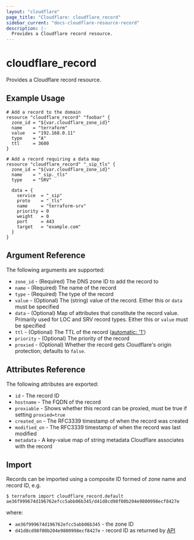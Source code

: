 ```yaml
---
layout: "cloudflare"
page_title: "Cloudflare: cloudflare_record"
sidebar_current: "docs-cloudflare-resource-record"
description: |-
  Provides a Cloudflare record resource.
---
```


# cloudflare_record

Provides a Cloudflare record resource.

## Example Usage

```hcl
# Add a record to the domain
resource "cloudflare_record" "foobar" {
  zone_id = "${var.cloudflare_zone_id}"
  name    = "terraform"
  value   = "192.168.0.11"
  type    = "A"
  ttl     = 3600
}

# Add a record requiring a data map
resource "cloudflare_record" "_sip_tls" {
  zone_id = "${var.cloudflare_zone_id}"
  name    = "_sip._tls"
  type    = "SRV"

  data = {
    service  = "_sip"
    proto    = "_tls"
    name     = "terraform-srv"
    priority = 0
    weight   = 0
    port     = 443
    target   = "example.com"
  }
}
```

## Argument Reference

The following arguments are supported:

* `zone_id` - (Required) The DNS zone ID to add the record to
* `name` - (Required) The name of the record
* `type` - (Required) The type of the record
* `value` - (Optional) The (string) value of the record. Either this or `data` must be specified
* `data` - (Optional) Map of attributes that constitute the record value. Primarily used for LOC and SRV record types. Either this or `value` must be specified
* `ttl` - (Optional) The TTL of the record ([automatic: '1'](https://api.cloudflare.com/#dns-records-for-a-zone-create-dns-record))
* `priority` - (Optional) The priority of the record
* `proxied` - (Optional) Whether the record gets Cloudflare's origin protection; defaults to `false`.

## Attributes Reference

The following attributes are exported:

* `id` - The record ID
* `hostname` - The FQDN of the record
* `proxiable` - Shows whether this record can be proxied, must be true if setting `proxied=true`
* `created_on` - The RFC3339 timestamp of when the record was created
* `modified_on` - The RFC3339 timestamp of when the record was last modified
* `metadata` - A key-value map of string metadata Cloudflare associates with the record

## Import

Records can be imported using a composite ID formed of zone name and record ID, e.g.

```
$ terraform import cloudflare_record.default ae36f999674d196762efcc5abb06b345/d41d8cd98f00b204e9800998ecf8427e
```

where:

* `ae36f999674d196762efcc5abb06b345` - the zone ID
* `d41d8cd98f00b204e9800998ecf8427e` - record ID as returned by [API](https://api.cloudflare.com/#dns-records-for-a-zone-list-dns-records)
